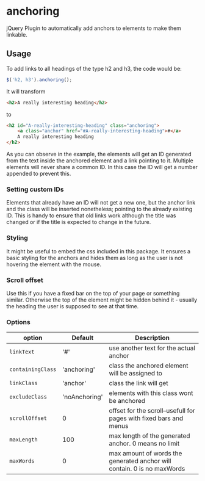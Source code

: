 anchoring
=========

jQuery Plugin to automatically add anchors to elements to make them linkable.

Usage
-----

To add links to all headings of the type h2 and h3, the code would be: 

```javascript
$('h2, h3').anchoring();
```

It will transform 

```html
<h2>A really interesting heading</h2>
```

to 

```html
<h2 id="A-really-interesting-heading" class="anchoring">
	<a class="anchor" href="#A-really-interesting-heading">#</a>
	A really interesting heading
</h2>
```

As you can observe in the example, the elements will get an ID generated from the text inside the anchored element and a link pointing to it. Multiple elements will never share a common ID. In this case the ID will get a number appended to prevent this.

### Setting custom IDs
Elements that already have an ID will not get a new one, but the anchor link and the class will be inserted nonetheless; pointing to the already existing ID. This is handy to ensure that old links work although the title was changed or if the title is expected to change in the future.

### Styling
It might be useful to embed the css included in this package. It ensures a basic styling for the anchors and hides them as long as the user is not hovering the element with the mouse.

### Scroll offset
Use this if you have a fixed bar on the top of your page or something similar. Otherwise the top of the element might be hidden behind it - usually the heading the user is supposed to see at that time.

### Options

| option 				| Default 		| Description																|
| --------------------- | ------------- | ------------------------------------------------------------------------- |
| `linkText`			| '#'			| use another text for the actual anchor 									|
| `containingClass` 	| 'anchoring' 	| class the anchored element will be assigned to 							|
| `linkClass` 			| 'anchor' 		| class the link will get													|
| `excludeClass` 		| 'noAnchoring'	| elements with this class wont be anchored									|
| `scrollOffset` 		| 0				| offset for the scroll–usefull for pages with fixed bars and menus 		|
| `maxLength` 			| 100			| max length of the generated anchor. 0 means no limit						|
| `maxWords` 			| 0				| max amount of words the generated anchor will contain. 0 is no maxWords	|